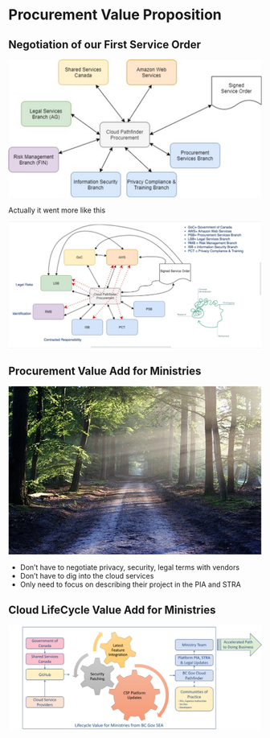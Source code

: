 # Procurement Value Proposition

## Negotiation of our First Service Order

![negotiation of our first service order](./images/negotiation_service_order.png)

Actually it went more like this

![How it actually went](./images/map.png)

## Procurement Value Add for Ministries

![pathway in a forest with trees on either side](./images/forest.png)

 * Don’t have to negotiate privacy, security, legal terms with vendors
 * Don’t have to dig into the cloud services
 * Only need to focus on describing their project in the PIA and STRA

## Cloud LifeCycle Value Add for Ministries

![cloud value for ministries](./images/cloud_value_for_ministries.png)

